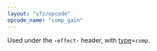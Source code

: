 ```yaml
---
layout: "sfz/opcode"
opcode_name: "comp_gain"
---
```

Used under the `‹effect›` header, with [type]=`comp`.


[type]: type#comp

